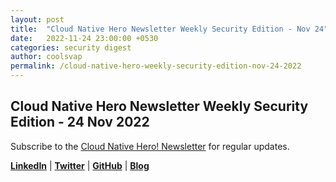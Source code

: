 ```yaml
---
layout: post
title:  "Cloud Native Hero Newsletter Weekly Security Edition - Nov 24"
date:   2022-11-24 23:00:00 +0530
categories: security digest
author: coolsvap
permalink: /cloud-native-hero-weekly-security-edition-nov-24-2022
---
```

## Cloud Native Hero Newsletter Weekly Security Edition - 24 Nov 2022


Subscribe to the [Cloud Native Hero! Newsletter](https://www.linkedin.com/newsletters/6940180331832446978/) for regular updates.

[**LinkedIn**](https://www.linkedin.com/company/cloudnativehero/) | [**Twitter**](https://twitter.com/cloudnativehero) | [**GitHub**](https://github.com/cloudnativehero) | [**Blog**](https://cloudnativehero.github.io/)